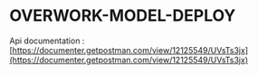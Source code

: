 # OVERWORK-MODEL-DEPLOY
Api documentation : [https://documenter.getpostman.com/view/12125549/UVsTs3jx](https://documenter.getpostman.com/view/12125549/UVsTs3jx)
